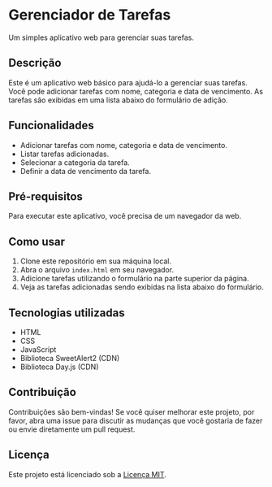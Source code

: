 # Gerenciador de Tarefas

Um simples aplicativo web para gerenciar suas tarefas.

## Descrição

Este é um aplicativo web básico para ajudá-lo a gerenciar suas tarefas. Você pode adicionar tarefas com nome, categoria e data de vencimento. As tarefas são exibidas em uma lista abaixo do formulário de adição.

## Funcionalidades

- Adicionar tarefas com nome, categoria e data de vencimento.
- Listar tarefas adicionadas.
- Selecionar a categoria da tarefa.
- Definir a data de vencimento da tarefa.

## Pré-requisitos

Para executar este aplicativo, você precisa de um navegador da web.

## Como usar

1. Clone este repositório em sua máquina local.
2. Abra o arquivo `index.html` em seu navegador.
3. Adicione tarefas utilizando o formulário na parte superior da página.
4. Veja as tarefas adicionadas sendo exibidas na lista abaixo do formulário.

## Tecnologias utilizadas

- HTML
- CSS
- JavaScript
- Biblioteca SweetAlert2 (CDN)
- Biblioteca Day.js (CDN)


## Contribuição

Contribuições são bem-vindas! Se você quiser melhorar este projeto, por favor, abra uma issue para discutir as mudanças que você gostaria de fazer ou envie diretamente um pull request.

## Licença

Este projeto está licenciado sob a [Licença MIT](https://opensource.org/licenses/MIT).
